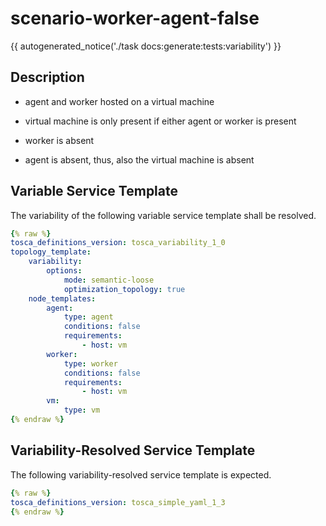 # scenario-worker-agent-false

{{ autogenerated_notice('./task docs:generate:tests:variability') }}

## Description

- agent and worker hosted on a virtual machine
- virtual machine is only present if either agent or worker is present
- worker is absent

- agent is absent, thus, also the virtual machine is absent


## Variable Service Template

The variability of the following variable service template shall be resolved.

```yaml linenums="1"
{% raw %}
tosca_definitions_version: tosca_variability_1_0
topology_template:
    variability:
        options:
            mode: semantic-loose
            optimization_topology: true
    node_templates:
        agent:
            type: agent
            conditions: false
            requirements:
                - host: vm
        worker:
            type: worker
            conditions: false
            requirements:
                - host: vm
        vm:
            type: vm
{% endraw %}
```




## Variability-Resolved Service Template

The following variability-resolved service template is expected.

```yaml linenums="1"
{% raw %}
tosca_definitions_version: tosca_simple_yaml_1_3
{% endraw %}
```

